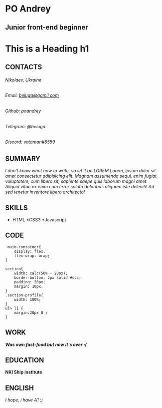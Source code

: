 # PO Andrey

## Junior front-end beginner

# This is a Heading h1

## CONTACTS 
###### Nikolaev, Ukraine
###### Email: beluga@gamil.com
###### Github: poandrey
###### Telegram: @beluga
###### Discord: vataman#5559

## SUMMARY

*I don't know what now to write, so let it be LOREM Lorem, ipsum dolor sit amet consectetur adipisicing elit. Magnam assumenda sequi, enim fugiat voluptatem, cum libero sit, sapiente saepe quis laborum magni amet. Aliquid vitae ex enim cum error soluta doloribus aliquam iste deleniti! Ad sed tenetur inventore libero architecto!* 

## SKILLS
* HTML
*CSS3
*Javascript

## CODE

```
.main-container{
    display: flex;
    flex-wrap: wrap;
}

section{
    width: calc(50% - 20px);
    border-bottom: 2px solid #ccc;
    padding: 20px;
    margin: 10px;
}
.section-profile{
    width: 100%;
}
ul> li {
    margin:20px 0 ;
}
```



## WORK
***Was own fast-food but now it's over :(***

## EDUCATION
**NKI Ship institute**

## ENGLISH

_I hope, i have A1 :)_
